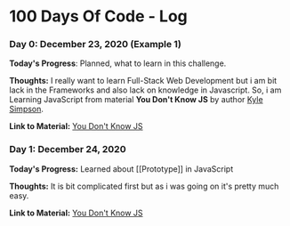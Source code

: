 # 100 Days Of Code - Log


### Day 0: December 23, 2020 (Example 1)
**Today's Progress**: Planned, what to learn in this challenge.

**Thoughts:** I really want to learn Full-Stack Web Development but i am bit lack in the Frameworks and also lack on knowledge in Javascript. So, i am Learning JavaScript from material **You Don't Know JS** by author [Kyle Simpson](http://getify.me/).

**Link to Material:** [You Don't Know JS](https://github.com/getify/You-Dont-Know-JS.git)


### Day 1: December 24, 2020
**Today's Progress:** Learned about \[\[Prototype\]\] in JavaScript

**Thoughts:** It is bit complicated first but as i was going on it's pretty much easy. 

**Link to Material:** [You Don't Know JS](https://github.com/getify/You-Dont-Know-JS.git)
